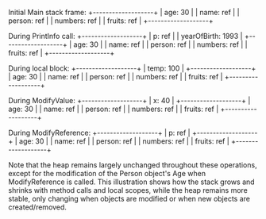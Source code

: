 Initial Main stack frame:
+-------------------+
| age: 30           |
| name: ref         |
| person: ref       |
| numbers: ref      |
| fruits: ref       |
+-------------------+

During PrintInfo call:
+-------------------+
| p: ref            |
| yearOfBirth: 1993 |
+-------------------+
| age: 30           |
| name: ref         |
| person: ref       |
| numbers: ref      |
| fruits: ref       |
+-------------------+

During local block:
+-------------------+
| temp: 100         |
+-------------------+
| age: 30           |
| name: ref         |
| person: ref       |
| numbers: ref      |
| fruits: ref       |
+-------------------+

During ModifyValue:
+-------------------+
| x: 40             |
+-------------------+
| age: 30           |
| name: ref         |
| person: ref       |
| numbers: ref      |
| fruits: ref       |
+-------------------+

During ModifyReference:
+-------------------+
| p: ref            |
+-------------------+
| age: 30           |
| name: ref         |
| person: ref       |
| numbers: ref      |
| fruits: ref       |
+-------------------+

Note that the heap remains largely unchanged throughout these operations, except for the modification of the Person object's Age when ModifyReference is called.
This illustration shows how the stack grows and shrinks with method calls and local scopes, while the heap remains more stable, only changing when objects are modified or when new objects are created/removed.